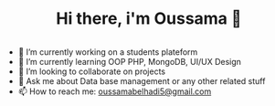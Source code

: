 <h1 align="center">Hi there, i'm Oussama 👋</h1>

<p align="center">
  
  <a href="https://www.linkedin.com/in/belhadi-oussama-211174209/">
    <img src=""/>
  </a>

   <!-- <a href=""><img src=""/></a>-->
  
</p>

- 🔭 I’m currently working on a students plateform
- 🌱 I’m currently learning OOP PHP, MongoDB, UI/UX Design
- 👯 I’m looking to collaborate on projects
- 💬 Ask me about Data base management or any other related stuff
- 📫 How to reach me: oussamabelhadi5@gmail.com



<!--
Here are some ideas to get you started:

- 😄 Pronouns: ...

- ⚡ Fun fact: ...

- 🤔 I’m looking for help with ...

-->
